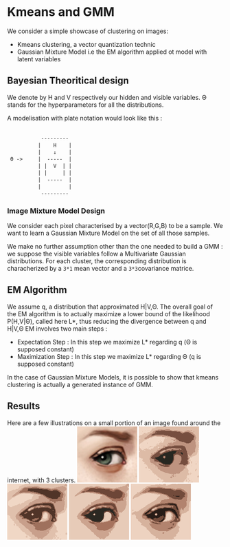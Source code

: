 # Kmeans and GMM

We consider a simple showcase of clustering on images:

* Kmeans clustering, a vector quantization technic
* Gaussian Mixture Model i.e the EM algorithm applied ot model with latent variables


## Bayesian Theoritical design 

We denote by H and V respectively our hidden and visible variables.  Θ stands for the hyperparameters for all the distributions.

A modelisation with plate notation would look like this : 

```

           ---------  
          |    H    | 
          |    ↓    | 
 Θ ->     |  -----  |
          | |  V  | | 
          | |     | | 
          |  -----  | 
          |         |
           --------- 
```


### Image Mixture Model Design

We consider each pixel characterised by a vector(R,G,B) to be a sample. We want to learn a Gaussian Mixture Model on the set of all those samples.

We make no further assumption other than the one needed to build a GMM : we suppose the visible variables follow a Multivariate Gaussian distributions.
For each cluster, the corresponding distribution is characherized by a `3*1` mean vector and a `3*3`covariance matrice. 

## EM Algorithm

We assume q, a distribution that approximated H|V,Θ. The overall goal of the EM algorithm is to actually maximize a lower bound of the likelihood P(H,V|Θ), called here L*, thus reducing the divergence between q and H|V,Θ
EM involves two main steps : 

* Expectation Step : In this step we maximize L* regarding q (Θ is supposed constant)
* Maximization Step : In this step we maximize L* regarding Θ (q is supposed constant)

In the case of Gaussian Mixture Models, it is possible to show that kmeans clustering is actually a generated 
instance of GMM. 

## Results

Here are a few illustrations on a small portion of an image found around the internet, with 3 clusters.
![Eye Original](eye.png)
![Eye Full](images/eye_gmm_full_out_.png)
![Eye Diag](images/eye_gmm_diag_out_.png)
![Eye Tied](images/eye_gmm_tied_out_.png)
![Eye Tied](images/eye_kmeans.png)

